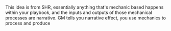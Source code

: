 This idea is from SHR, essentially anything that's mechanic based happens within your playbook, and the inputs and outputs of those mechanical processes are narrative.
GM tells you narrative effect, you use mechanics to process and produce